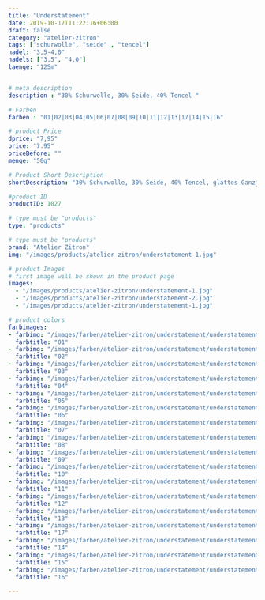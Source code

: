 ```yaml
---
title: "Understatement"
date: 2019-10-17T11:22:16+06:00
draft: false
category: "atelier-zitron"
tags: ["schurwolle", "seide" , "tencel"]
nadel: "3,5-4,0" 
nadels: ["3,5", "4,0"] 
laenge: "125m"	


# meta description
description : "30% Schurwolle, 30% Seide, 40% Tencel "

# Farben
farben : "01|02|03|04|05|06|07|08|09|10|11|12|13|17|14|15|16"

# product Price
dprice: "7,95"
price: "7.95"
priceBefore: ""
menge: "50g"

# Product Short Description
shortDescription: "30% Schurwolle, 30% Seide, 40% Tencel, glattes Ganzjahresgarn"

#product ID
productID: 1027

# type must be "products"
type: "products"

# type must be "products"
brand: "Atelier Zitron"
img: "/images/products/atelier-zitron/understatement-1.jpg"   

# product Images
# first image will be shown in the product page
images:
  - "/images/products/atelier-zitron/understatement-1.jpg"
  - "/images/products/atelier-zitron/understatement-2.jpg"
  - "/images/products/atelier-zitron/understatement-1.jpg"

# product colors
farbimages:
- farbimg: "/images/farben/atelier-zitron/understatement/understatement_4137_01_1.jpg"	
  farbtitle: "01"
- farbimg: "/images/farben/atelier-zitron/understatement/understatement_4141_02_1.jpg"	
  farbtitle: "02"
- farbimg: "/images/farben/atelier-zitron/understatement/understatement_4145_03_1.jpg"	
  farbtitle: "03"
- farbimg: "/images/farben/atelier-zitron/understatement/understatement_4148_04_1.jpg"	
  farbtitle: "04"
- farbimg: "/images/farben/atelier-zitron/understatement/understatement_4152_05_1.jpg"	
  farbtitle: "05"
- farbimg: "/images/farben/atelier-zitron/understatement/understatement_4157_06_1.jpg"	
  farbtitle: "06"
- farbimg: "/images/farben/atelier-zitron/understatement/understatement_4161_07_1.jpg"	
  farbtitle: "07"
- farbimg: "/images/farben/atelier-zitron/understatement/understatement_4164_08_1.jpg"	
  farbtitle: "08"
- farbimg: "/images/farben/atelier-zitron/understatement/understatement_4168_09_1.jpg"	
  farbtitle: "09"
- farbimg: "/images/farben/atelier-zitron/understatement/understatement_4173_10_1.jpg"	
  farbtitle: "10"
- farbimg: "/images/farben/atelier-zitron/understatement/understatement_4177_11_1.jpg"	
  farbtitle: "11"
- farbimg: "/images/farben/atelier-zitron/understatement/understatement_4182_12_1.jpg"	
  farbtitle: "12"
- farbimg: "/images/farben/atelier-zitron/understatement/understatement_5843_13_1.jpg"	
  farbtitle: "13"
- farbimg: "/images/farben/atelier-zitron/understatement/understatement_5844_17_1.jpg"	
  farbtitle: "17"
- farbimg: "/images/farben/atelier-zitron/understatement/understatement_5845_14_1.jpg"	
  farbtitle: "14"
- farbimg: "/images/farben/atelier-zitron/understatement/understatement_5846_15_1.jpg"	
  farbtitle: "15"
- farbimg: "/images/farben/atelier-zitron/understatement/understatement_5847_16_1.jpg"	
  farbtitle: "16"

---
```



